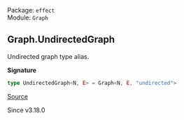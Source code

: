 Package: `effect`<br />
Module: `Graph`<br />

## Graph.UndirectedGraph

Undirected graph type alias.

**Signature**

```ts
type UndirectedGraph<N, E> = Graph<N, E, "undirected">
```

[Source](https://github.com/Effect-TS/effect/tree/main/packages/effect/src/Graph.ts#L134)

Since v3.18.0